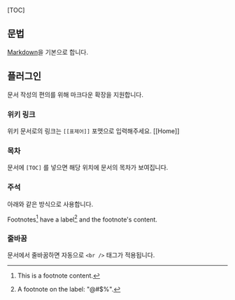 [TOC]

## 문법
[Markdown](https://daringfireball.net/projects/markdown/syntax)을 기본으로 합니다.

## 플러그인
문서 작성의 편의를 위해 마크다운 확장을 지원합니다.

### 위키 링크
위키 문서로의 링크는 `[[표제어]]` 포맷으로 입력해주세요. [[Home]]


### 목차
문서에 `[TOC]` 를 넣으면 해당 위치에 문서의 목차가 보여집니다.


### 주석
아래와 같은 방식으로 사용합니다.

Footnotes[^1] have a label[^@#$%] and the footnote's content.

[^1]: This is a footnote content.
[^@#$%]: A footnote on the label: "@#$%".


### 줄바꿈
문서에서 줄바꿈하면 자동으로 `<br />` 태그가 적용됩니다.

